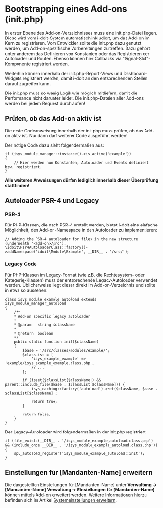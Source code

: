# Bootstrapping eines Add-ons (init.php)

In erster Ebene des Add-on-Verzeichnisses muss eine init.php\-Datei liegen. Diese wird vom i-doit-System automatisch inkludiert, um das Add-on im Kern zu registrieren. Vom Entwickler sollte die init.php dazu genutzt werden, um Add-on-spezifische Vorbereitungen zu treffen. Dazu gehört unter anderem das Definieren von Konstanten oder das Registrieren der Autoloader und Routen. Ebenso können hier Callbacks via "Signal-Slot"-Komponente registriert werden.

Weiterhin können innerhalb der init.php\-Report-Views und Dashboard-Widgets registriert werden, damit i-doit an den entsprechenden Stellen darauf zugreifen kann.

Die init.php muss so wenig Logik wie möglich mitliefern, damit die Performance nicht darunter leidet. Die init.php\-Dateien aller Add-ons werden bei jedem Request durchlaufen!

Prüfen, ob das Add-on aktiv ist
-------------------------------

Die erste Codeanweisung innerhalb der init.php muss prüfen, ob das Add-on aktiv ist. Nur dann darf weiterer Code ausgeführt werden!

Der nötige Code dazu sieht folgendermaßen aus:

    if (isys_module_manager::instance()->is_active('example'))
    {
        // Hier werden nun Konstanten, Autoloader und Events definiert bzw. registriert.
    }

**Alle weiteren Anweisungen dürfen lediglich innerhalb dieser Überprüfung stattfinden!**

Autoloader PSR-4 und Legacy
---------------------------

### PSR-4

Für PHP-Klassen, die nach PSR-4 erstellt werden, bietet i-doit eine einfache Möglichkeit, den Add-on-Namespace in den Autoloader zu implementieren:

    // Adding the PSR-4 autoloader for files in the new structure (underneath "<add-on>/src").
    \idoit\Psr4AutoloaderClass::factory()->addNamespace('idoit\Module\Example', __DIR__ . '/src/');

### Legacy Code

Für PHP-Klassen im Legacy-Format (wie z.B. die Rechtesystem- oder Kategorie-Klassen) muss der entsprechende Legacy-Autoloader verwendet werden. Üblicherweise liegt dieser direkt im Add-on-Verzeichnis und sollte in etwa so aussehen:

    class isys_module_example_autoload extends isys_module_manager_autoload
    {
        /**
        * Add-on specific legacy autoloader.
        *
        * @param   string $className
        *
        * @return  boolean
        */
        public static function init($className)
        {
            $base = '/src/classes/modules/example/';
            $classList = [
                'isys_example_example' => 'example/isys_example_example.class.php',
                // ...
            ];

            if (isset($classList[$className]) && parent::include_file($base . $classList[$className])) {
                isys_caching::factory('autoload')->set($className, $base . $classList[$className]);

                return true;
            }

            return false;
        }
    }

Der Legacy-Autoloader wird folgendermaßen in der init.php registriert:

    if (file_exists(__DIR__ . '/isys_module_example_autoload.class.php') && (include_once __DIR__ . '/isys_module_example_autoload.class.php'))
    {
        spl_autoload_register('isys_module_example_autoload::init');
    }

Einstellungen für [Mandanten-Name] erweitern
-----------------------------

Die dargestellten Einstellungen für [Mandanten-Name] unter **Verwaltung → [Mandanten-Name] Verwaltung → Einstellungen für [Mandanten-Name]** können mittels Add-on erweitert werden. Weitere Informationen hierzu befinden sich im Artikel [Systemeinstellungen erweitern](systemeinstellungen-erweitern.md).
